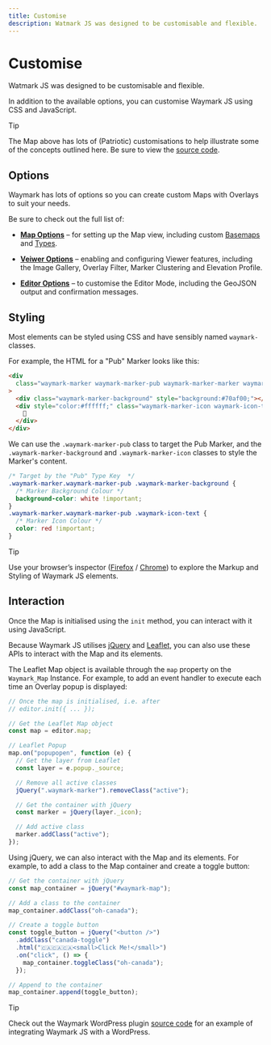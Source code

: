 ```yaml
---
title: Customise
description: Watmark JS was designed to be customisable and flexible.
---
```


# Customise

Watmark JS was designed to be customisable and flexible.

In addition to the available options, you can customise Waymark JS using CSS and JavaScript.

> [!TIP]
> The Map above has lots of (Patriotic) customisations to help illustrate some of the concepts outlined here. Be sure to view the <a href="/examples/editor/custom.html" target="_blank">source code</a>.

## Options

Waymark has lots of options so you can create custom Maps with Overlays to suit your needs.

Be sure to check out the full list of:

- **[Map Options](map#map-options)** &ndash; for setting up the Map view, including custom [Basemaps](map#basemaps) and [Types](map#types).
- **[Veiwer Options](viewer#options)** &ndash; enabling and configuring Viewer features, including the Image Gallery, Overlay Filter, Marker Clustering and Elevation Profile.

- **[Editor Options](editor#options)** &ndash; to customise the Editor Mode, including the GeoJSON output and confirmation messages.

## Styling

Most elements can be styled using CSS and have sensibly named `waymark-` classes.

For example, the HTML for a "Pub" Marker looks like this:

```html
<div
  class="waymark-marker waymark-marker-pub waymark-marker-marker waymark-marker-medium"
>
  <div class="waymark-marker-background" style="background:#70af00;"></div>
  <div style="color:#ffffff;" class="waymark-marker-icon waymark-icon-text">
    🍻
  </div>
</div>
```

We can use the `.waymark-marker-pub` class to target the Pub Marker, and the `.waymark-marker-background` and `.waymark-marker-icon` classes to style the Marker's content.

```css
/* Target by the "Pub" Type Key  */
.waymark-marker.waymark-marker-pub .waymark-marker-background {
  /* Marker Background Colour */
  background-color: white !important;
}
.waymark-marker.waymark-marker-pub .waymark-icon-text {
  /* Marker Icon Colour */
  color: red !important;
}
```

> [!TIP]
> Use your browser’s inspector ([Firefox](https://developer.mozilla.org/en-US/docs/Tools/Page_Inspector/How_to/Open_the_Inspector) / [Chrome](https://developer.chrome.com/docs/devtools/open/)) to explore the Markup and Styling of Waymark JS elements.

## Interaction

Once the Map is initialised using the `init` method, you can interact with it using JavaScript.

Because Waymark JS utilises [jQuery](https://api.jquery.com/) and [Leaflet](https://leafletjs.com/reference.html), you can also use these APIs to interact with the Map and its elements.

The Leaflet Map object is available through the `map` property on the `Waymark_Map` Instance. For example, to add an event handler to execute each time an Overlay popup is displayed:

```javascript
// Once the map is initialised, i.e. after
// editor.init({ ... });

// Get the Leaflet Map object
const map = editor.map;

// Leaflet Popup
map.on("popupopen", function (e) {
  // Get the layer from Leaflet
  const layer = e.popup._source;

  // Remove all active classes
  jQuery(".waymark-marker").removeClass("active");

  // Get the container with jQuery
  const marker = jQuery(layer._icon);

  // Add active class
  marker.addClass("active");
});
```

Using jQuery, we can also interact with the Map and its elements. For example, to add a class to the Map container and create a toggle button:

```javascript
// Get the container with jQuery
const map_container = jQuery("#waymark-map");

// Add a class to the container
map_container.addClass("oh-canada");

// Create a toggle button
const toggle_button = jQuery("<button />")
  .addClass("canada-toggle")
  .html("🇨🇦🇨🇦🇨🇦<small>Click Me!</small>")
  .on("click", () => {
    map_container.toggleClass("oh-canada");
  });

// Append to the container
map_container.append(toggle_button);
```

> [!TIP]
> Check out the Waymark WordPress plugin [source code](https://github.com/OpenGIS/Waymark/tree/master/assets/js) for an example of integrating Waymark JS with a WordPress.
